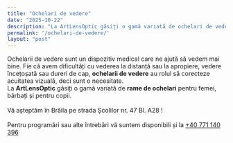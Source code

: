 ```yaml
---
title: "Ochelari de vedere"
date: "2025-10-22"
description: "La ArtLensOptic găsiți o gamă variată de ochelari de vedere pentru bărbați, femei și pentru copii. "
permalink: '/ochelari-de-vedere/'
layout: "post"
---
```

Ochelarii de vedere sunt un dispozitiv medical care ne ajută să vedem mai bine. Fie că avem dificultăți cu vederea la distanță sau la apropiere, vedere încețoșată sau dureri de cap, **ochelarii de vedere** au rolul să corecteze acuitatea vizuală, deci sunt o necesitate.
<br > La **ArtLensOptic** găsiți o gamă variată de **rame de ochelari** pentru femei, bărbați și pentru copii.<br /><br />
Vă așteptăm în Brăila pe strada Școlilor nr. 47 Bl. A28 !<br /><br />
Pentru programări sau alte întrebări vă suntem disponibili și la <a href="tel:+40771140396">+40 771 140 396</a>